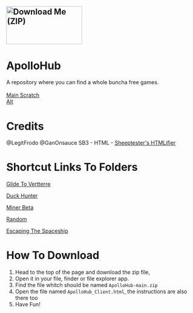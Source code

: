 ## <a href="https://github.com/GanOnsauce/ApolloHub/archive/refs/heads/main.zip"><img src="http://react.rocks/images/converted/downloadbutton.jpg" alt="Download Me (ZIP)" style="width:200px;height:100px;"></a>


# ApolloHub
A repository where you can find a whole buncha free games.
<br>
<br>
 <a href="https://scratch.mit.edu/users/legitfrodo/">Main Scratch</a>
<br>
 <a href="https://scratch.mit.edu/users/ApolloSMH/">Alt</a>

# Credits
@LegitFrodo
@GanOnsauce
SB3 - HTML - <a href="https://sheeptester.github.io/htmlifier/">Sheeptester's HTMLifier</a>



# Shortcut Links To Folders

<a href="https://github.com/GanOnsauce/HTML-Games/tree/main/GlideToVertterre">Glide To Vertterre</a>

<a href="https://github.com/GanOnsauce/HTML-Games/tree/main/duckhunter">Duck Hunter</a>

<a href="https://github.com/GanOnsauce/HTML-Games/tree/main/minerbeta">Miner Beta</a>

<a href="https://github.com/GanOnsauce/HTML-Games/tree/main/Random">Random</a>

<a href="https://github.com/GanOnsauce/HTML-Games/tree/main/Escaping%20The%20Spaceship">Escaping The Spaceship</a>


# How To Download

1. Head to the top of the page and download the zip file,
2.  Open it in your file, finder or file explorer app.
3.  Find the file whitch should be named `ApolloHub-main.zip`
4.  Open the file named `ApolloHub_Client.html`, the instructions are also there too
5.  Have Fun!
